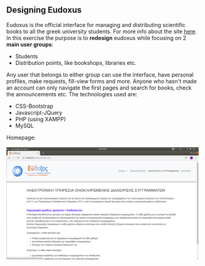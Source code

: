 ## Designing Eudoxus

Eudoxus is the official interface for managing and distributing scientific books to all the greek university students. For more info about the site [here](https://eudoxus.gr/). In this exercise the purpose is to **redesign** eudoxus while focusing on 2 **main user groups**:
- Students
- Distribution points, like bookshops, libraries etc.

Any user that belongs to either group can use the interface, have personal profiles, make requests, fill-view forms and more. Anyone who hasn't made an account can only navigate the first pages and search for books, check the announcements etc. The technologies used are:
- CSS-Bootstrap
- Javascript-JQuery
- PHP (using XAMPP)
- MySQL

Homepage:<br><br>
![homepage](https://github.com/errikosg/Eudoxus/blob/master/imgs/homepage.png)
